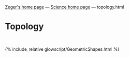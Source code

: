 [Zeger's home page](https://www.hendrikse.name/) &mdash; [Science home page](https://www.hendrikse.name/science/) &mdash; topology.html  

# Topology
<div class="header_line"><br/></div>

{% include_relative glowscript/GeometricShapes.html %}
